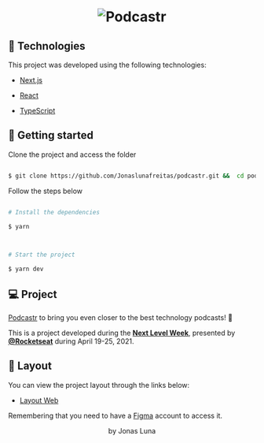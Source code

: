 <h1  align="center">

<img  alt="Podcastr"  title="Podcastr"  src="https://github.com/Jonaslunafreitas/Podcastr/blob/main/public/podcastr.png" />

</h1>

## 🧪 Technologies

  

This project was developed using the following technologies:

  

- [Next.js](https://nextjs.org/)

- [React](https://reactjs.org)

- [TypeScript](https://www.typescriptlang.org/)

  

## 🚀 Getting started

  

Clone the project and access the folder

  

```bash

$ git clone https://github.com/Jonaslunafreitas/podcastr.git &&  cd podcastr

```

  

Follow the steps below

```bash

# Install the dependencies

$ yarn

  

# Start the project

$ yarn dev

```

  

## 💻 Project

  

[Podcastr](https://podcastr-nlw.vercel.app/) to bring you even closer to the best technology podcasts! 💜

  

This is a project developed during the **[Next Level Week](https://nextlevelweek.com/)**, presented by **[@Rocketseat](https://github.com/Rocketseat)** during April 19-25, 2021.

  

## 🔖 Layout

  

You can view the project layout through the links below:

  

- [Layout Web](https://www.figma.com/file/UwFEntsHpHYJlHNQAQr4gA/Podcastr?node-id=160%3A2761)

  

Remembering that you need to have a [Figma](http://figma.com/) account to access it.


<p align="center"> by Jonas Luna</p>

